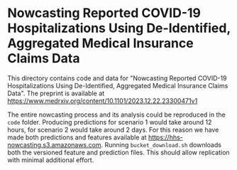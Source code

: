# Nowcasting Reported COVID-19 Hospitalizations Using De-Identified, Aggregated Medical Insurance Claims Data

This directory contains code and data for "Nowcasting Reported COVID-19 Hospitalizations Using De-Identified, Aggregated Medical Insurance Claims Data". The preprint is available at https://www.medrxiv.org/content/10.1101/2023.12.22.23300471v1

The entire nowcasting process and its analysis could be reproduced in the `code` folder. Producing predictions for scenario 1 would take around 12 hours, for scenario 2 would take around 2 days. For this reason we have made both predictions and features available at https://hhs-nowcasting.s3.amazonaws.com. Running `bucket_download.sh` downloads both the versioned feature and prediction files. This should allow replication with minimal additional effort. 
